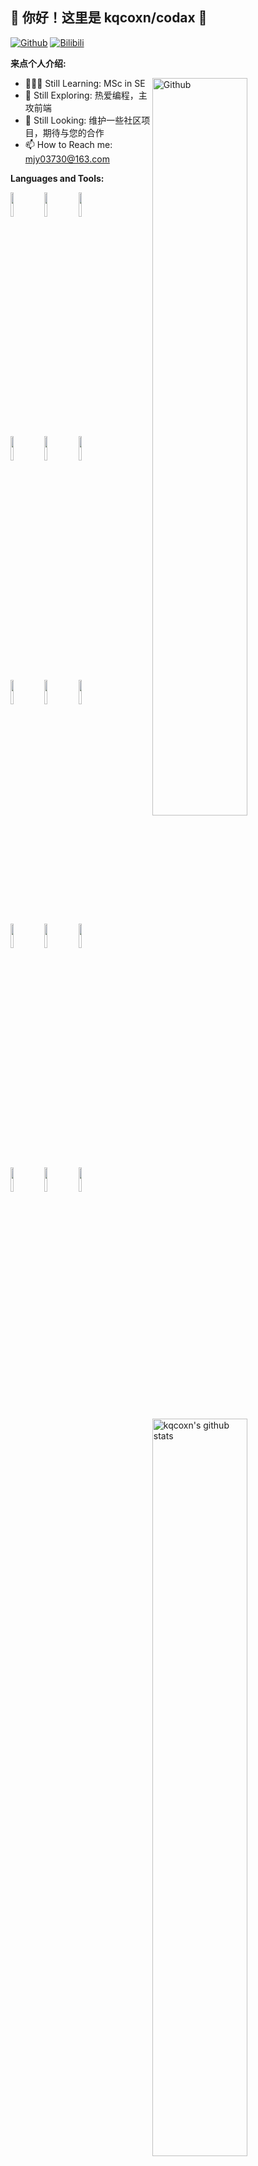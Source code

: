 ## 👋 你好！这里是 kqcoxn/codax 🚀

[![Github](https://img.shields.io/badge/-Github-000?style=flat&logo=Github&logoColor=white)](https://github.com/kqcoxn)
[![Bilibili](https://img.shields.io/badge/-bilibili-%23F37697?style=flat&logo=bilibili&logoColor=white)](https://space.bilibili.com/49804008)

**来点个人介绍:**

<!-- Any image aligned to the right. Beware the width -->
<img width="55%" align="right" alt="Github" src="https://raw.githubusercontent.com/onimur/.github/master/.resources/git-header.svg" />

- 👨🏽‍💻 Still Learning: MSc in SE
- 🌱 Still Exploring: 热爱编程，主攻前端
- 🤝 Still Looking: 维护一些社区项目，期待与您的合作
- 📫 How to Reach me: mjy03730@163.com

**Languages and Tools:**

<p>
  <a href="https://github.com/kqcoxn">
    <img width="55%" align="right" alt="kqcoxn's github stats" src="https://github-readme-stats.vercel.app/api?username=kqcoxn&show_icons=true&hide_border=true" />
  </a>

<code><img width="10%" src="https://www.vectorlogo.zone/logos/javascript/javascript-ar21.svg"></code>
<code><img width="10%" src="https://www.vectorlogo.zone/logos/typescriptlang/typescriptlang-ar21.svg"></code>
<code><img width="10%" src="https://www.vectorlogo.zone/logos/nodejs/nodejs-ar21.svg"></code>
<br />
<code><img width="10%" src="https://www.vectorlogo.zone/logos/vuejs/vuejs-ar21.svg"></code>
<code><img width="10%" src="https://www.vectorlogo.zone/logos/reactjs/reactjs-ar21.svg"></code>
<code><img width="10%" src="https://www.vectorlogo.zone/logos/electronjs/electronjs-ar21.svg"></code>
<br />
<code><img width="10%" src="https://www.vectorlogo.zone/logos/python/python-ar21.svg"></code>
<code><img width="10%" src="https://www.vectorlogo.zone/logos/pytorch/pytorch-ar21.svg"></code>
<code><img width="10%" src="https://www.vectorlogo.zone/logos/java/java-ar21.svg"></code>
<br />
<code><img width="10%" src="https://www.vectorlogo.zone/logos/unity3d/unity3d-ar21.svg"></code>
<code><img width="10%" src="https://www.vectorlogo.zone/logos/rust-lang/rust-lang-ar21.svg"></code>
<code><img width="10%" src="https://www.vectorlogo.zone/logos/mongodb/mongodb-ar21.svg"></code>
<br />
<code><img width="10%" src="https://www.vectorlogo.zone/logos/json/json-ar21.svg"></code>
<code><img width="10%" src="https://www.vectorlogo.zone/logos/yaml/yaml-ar21.svg"></code>
<code><img width="10%" src="https://www.vectorlogo.zone/logos/git-scm/git-scm-ar21.svg"></code>

</p>
